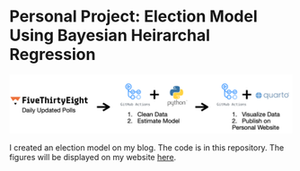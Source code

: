 # Personal Project: Election Model Using Bayesian Heirarchal Regression

![](data_pipeline.png)

I created an election model on my blog. The code is in this repository. The figures will be displayed on my website [here](https://alexbass.me).
